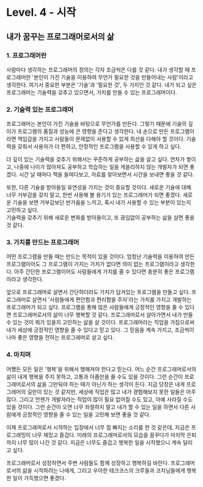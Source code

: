 # Level. 4 - 시작

## 내가 꿈꾸는 프로그래머로서의 삶

### 1. 프로그래머란
 사람마다 생각하는 프로그래머의 정의는 각자 조금씩은 다를 것 같다.
 내가 생각할 때 프로그래머란 '본인이 가진 기술을 이용하여 무언가 필요한 것을 만들어내는 사람'이라고 생각한다.
 여기서 중요한 부분은 '기술'과 '필요한 것', 두 가지인 것 같다.
 내가 되고 싶은 프로그래머는 기술력을 갖추고 있으면서, 가치를 만들 수 있는 프로그래머이다.
 

### 2. 기술력 있는 프로그래머
 프로그래머는 본인이 가진 기술을 바탕으로 무언가를 만든다.
 그렇기 때문에 기술의 깊이가 프로그램의 품질과 성능에 큰 영향을 준다고 생각한다.
 내 손으로 만든 프로그램이라면 책임감을 가지고 사람들이 문제없이 사용할 수 있게 최선을 다해야 할 것이다.
 기술력을 갖춰서 사용자가 더 편하고, 안정적인 프로그램을 사용할 수 있게 하고 싶다.  
 
 더 깊이 있는 기술력을 갖추기 위해서는 꾸준하게 공부하는 삶을 살고 싶다.
 연차가 쌓이고, 나중에 나이가 많아져도 공부하고 학습하는 일을 게을리하지 않는 개발자가 되면 좋겠다.
 시간 날 때마다 책을 들여다보고, 자료를 찾아보면서 시간을 보내면 좋을 것 같다.  
 
 또한, 다른 기술을 받아들일 유연성을 가지는 것이 중요할 것이다.
 새로운 기술에 대해 너무 거부감을 갖지 말고, 한번 사용해 볼 용기가 있는 프로그래머가 되면 좋겠다.
 새로운 기술을 보면 거부감보단 반가움을 느끼고, 혹시 내가 사용할 수 있는 부분이 있는지 고민하고 싶다.  
 기술력을 갖추기 위해 새로운 변화를 받아들이고, 또 끊임없이 공부하는 삶을 살면 좋을 것 같다.
 
 
### 3. 가치를 만드는 프로그래머
 어떤 프로그램을 만들 때는 만드는 목적이 있을 것이다.
 엄청난 기술력을 이용하여 만든 프로그램이어도 그 프로그램이 가지는 가치가 없다면 의미 없는 프로그램이라고 생각한다.
 아주 간단한 프로그램이어도 사람들에게 가치를 줄 수 있다면 충분히 좋은 프로그램이라고 생각한다. 
 
 앞으로 프로그래머로 살면서 간단하더라도 가치가 담겨있는 프로그램을 만들고 싶다.
 프로그래머로 살면서 '사람들에게 편안함과 편리함을 주자'라는 가치를 가지고 개발하는 프로그래머가 되고 싶다.
 프로그램을 통해 많은 사람들에게 긍정적인 영향을 줄 수 있다면 프로그래머로서의 삶이 너무 행복할 것 같다.
 프로그래머로서 살아가면서 내가 만들 수 있는 것이 뭐가 있을지 고민하는 삶을 살 것이다.
 프로그래머라는 직업을 가짐으로써 내가 세상에 긍정적인 영향을 줄 수 있다고 믿고 있다.
 그 믿음을 계속 가지고, 조금씩이나마 좋은 영향을 전하는 프로그래머로 살고 싶다.
 
 
### 4. 마치며
 어쨌든 모든 일은 '행복'을 위해서 행해져야 한다고 믿는다.
 어느 순간 프로그래머로서의 삶이 내게 행복을 주지 못하고, 고통과 아픔만을 줄 수도 있을 것이다.
 그런 순간이 프로그래머로서의 삶을 그만둬야 하는 때가 아닌가 하는 생각이 든다.
 지금 당장은 내게 프로그래머의 길만이 있는 것 같지만, 세상에 직업은 많고 내가 경험해보지 못한 일들은 아주 많다.
 그리고 언젠가 개발자라는 직업이 많이 필요 없어질 수도 있고, 아예 사라질 수도 있을 것이다.
 그런 순간이 오면 너무 좌절하지 말고 내가 할 수 있는 일을 하면서 다른 사람에게 긍정적인 영향을 줄 수 있는 일을 고민해 보면 좋을 것 같다.
 
 이제 프로그래머로서 시작하는 입장에서 너무 힘 빠지는 소리를 한 것 같은데, 지금은 프로그래밍이 너무 재밌고 즐겁다.
 미래의 프로그래머로서의 모습을 꿈꾸다가 마지막 은퇴까지 너무 많이 나간 것 같다.
 지금은 너무도 즐겁고 행복한 일을 시작했으니 계속 달리고 싶다.
 
 프로그래머로서 성장하면서 주변 사람들도 함께 성장하고 행복하길 바란다.
 프로그래머로서의 삶을 시작하려는 나에게, 그리고 우아한 테크코스의 크루들과 코치님들에게 행복한 일이 가득했으면 좋겠다. 